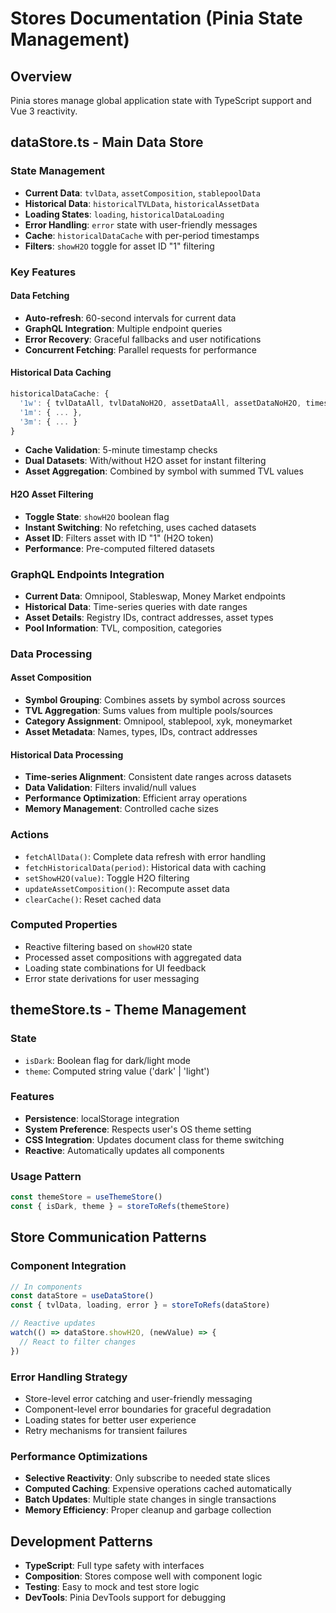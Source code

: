 # Stores Documentation (Pinia State Management)

## Overview
Pinia stores manage global application state with TypeScript support and Vue 3 reactivity.

## dataStore.ts - Main Data Store

### State Management
- **Current Data**: `tvlData`, `assetComposition`, `stablepoolData`
- **Historical Data**: `historicalTVLData`, `historicalAssetData` 
- **Loading States**: `loading`, `historicalDataLoading`
- **Error Handling**: `error` state with user-friendly messages
- **Cache**: `historicalDataCache` with per-period timestamps
- **Filters**: `showH2O` toggle for asset ID "1" filtering

### Key Features

#### Data Fetching
- **Auto-refresh**: 60-second intervals for current data
- **GraphQL Integration**: Multiple endpoint queries
- **Error Recovery**: Graceful fallbacks and user notifications
- **Concurrent Fetching**: Parallel requests for performance

#### Historical Data Caching
```typescript
historicalDataCache: {
  '1w': { tvlDataAll, tvlDataNoH2O, assetDataAll, assetDataNoH2O, timestamp },
  '1m': { ... },
  '3m': { ... }
}
```
- **Cache Validation**: 5-minute timestamp checks
- **Dual Datasets**: With/without H2O asset for instant filtering
- **Asset Aggregation**: Combined by symbol with summed TVL values

#### H2O Asset Filtering
- **Toggle State**: `showH2O` boolean flag
- **Instant Switching**: No refetching, uses cached datasets
- **Asset ID**: Filters asset with ID "1" (H2O token)
- **Performance**: Pre-computed filtered datasets

### GraphQL Endpoints Integration
- **Current Data**: Omnipool, Stableswap, Money Market endpoints
- **Historical Data**: Time-series queries with date ranges
- **Asset Details**: Registry IDs, contract addresses, asset types
- **Pool Information**: TVL, composition, categories

### Data Processing

#### Asset Composition
- **Symbol Grouping**: Combines assets by symbol across sources
- **TVL Aggregation**: Sums values from multiple pools/sources  
- **Category Assignment**: Omnipool, stablepool, xyk, moneymarket
- **Asset Metadata**: Names, types, IDs, contract addresses

#### Historical Data Processing
- **Time-series Alignment**: Consistent date ranges across datasets
- **Data Validation**: Filters invalid/null values
- **Performance Optimization**: Efficient array operations
- **Memory Management**: Controlled cache sizes

### Actions
- `fetchAllData()`: Complete data refresh with error handling
- `fetchHistoricalData(period)`: Historical data with caching
- `setShowH2O(value)`: Toggle H2O filtering
- `updateAssetComposition()`: Recompute asset data
- `clearCache()`: Reset cached data

### Computed Properties
- Reactive filtering based on `showH2O` state
- Processed asset compositions with aggregated data
- Loading state combinations for UI feedback
- Error state derivations for user messaging

## themeStore.ts - Theme Management

### State
- `isDark`: Boolean flag for dark/light mode
- `theme`: Computed string value ('dark' | 'light')

### Features
- **Persistence**: localStorage integration
- **System Preference**: Respects user's OS theme setting
- **CSS Integration**: Updates document class for theme switching
- **Reactive**: Automatically updates all components

### Usage Pattern
```typescript
const themeStore = useThemeStore()
const { isDark, theme } = storeToRefs(themeStore)
```

## Store Communication Patterns

### Component Integration
```typescript
// In components
const dataStore = useDataStore()
const { tvlData, loading, error } = storeToRefs(dataStore)

// Reactive updates
watch(() => dataStore.showH2O, (newValue) => {
  // React to filter changes
})
```

### Error Handling Strategy
- Store-level error catching and user-friendly messaging
- Component-level error boundaries for graceful degradation
- Loading states for better user experience
- Retry mechanisms for transient failures

### Performance Optimizations
- **Selective Reactivity**: Only subscribe to needed state slices
- **Computed Caching**: Expensive operations cached automatically
- **Batch Updates**: Multiple state changes in single transactions
- **Memory Efficiency**: Proper cleanup and garbage collection

## Development Patterns
- **TypeScript**: Full type safety with interfaces
- **Composition**: Stores compose well with component logic
- **Testing**: Easy to mock and test store logic
- **DevTools**: Pinia DevTools support for debugging